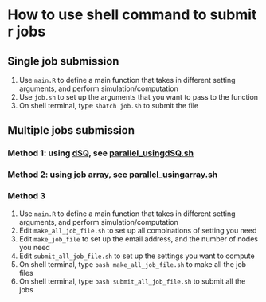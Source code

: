 # How to use shell command to submit r jobs



## Single job submission
1. Use `main.R` to define a main function that takes in different setting arguments, and perform simulation/computation
2. Use `job.sh` to set up the arguments that you want to pass to the function
3. On shell terminal, type `sbatch job.sh` to submit the file


## Multiple jobs submission
### Method 1: using [dSQ](https://docs.ycrc.yale.edu/clusters-at-yale/job-scheduling/dsq/), see [parallel_usingdSQ.sh](parallel_usingdSQ.sh)

### Method 2: using job array, see [parallel_usingarray.sh](parallel_usingarray.sh)

### Method 3
1. Use `main.R` to define a main function that takes in different setting arguments, and perform simulation/computation
2. Edit `make_all_job_file.sh` to set up all combinations of setting you need
3. Edit `make_job_file` to set up the email address, and the number of nodes you need
4. Edit `submit_all_job_file.sh` to set up the settings you want to compute
5. On shell terminal, type `bash make_all_job_file.sh` to make all the job files
6. On shell terminal, type `bash submit_all_job_file.sh` to submit all the jobs

